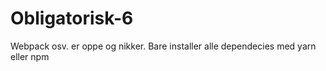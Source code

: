 # Obligatorisk-6

Webpack osv. er oppe og nikker. Bare installer alle dependecies med yarn eller npm
